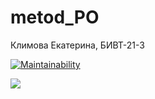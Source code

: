 # metod_PO
Климова Екатерина, БИВТ-21-3

[![Maintainability](https://api.codeclimate.com/v1/badges/4e66969010ff36b64d7d/maintainability)](https://codeclimate.com/github/Katrrriin/metod_PO/maintainability)

<a href="https://asciinema.org/a/BfGUsDaI5sNxo55S24NqWP2nX" target="_blank"><img src="https://asciinema.org/a/BfGUsDaI5sNxo55S24NqWP2nX.svg" /></a>
